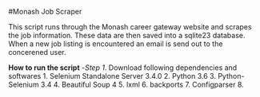 #Monash Job Scraper

This script runs through the Monash career gateway website and scrapes the job information. These data are then saved into a sqlite23 database. When a new job listing is encountered an email is send out to the concerened user.


**How to run the script**
    -*Step 1*.
        Download following dependencies and softwares
        1. Selenium Standalone Server 3.4.0
        2. Python 3.6
        3. Python-Selenium 3.4
        4. Beautiful Soup 4
        5. lxml
        6. backports
        7. Configparser
        8. 
        
        

